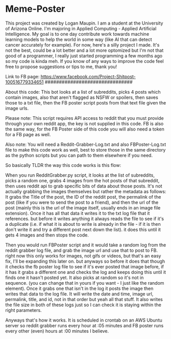# Meme-Poster
This project was created by Logan Maupin. I am a student at the University of Arizona Online. I'm majoring in Applied Computing - Applied Artificial Intelligence. My goal is to one day contribute work towards machine learning models to help the world in some way (like AI that can detect cancer accurately for example). For now, here's a silly project I made. It's not the best, could be a lot better and a lot more optomized but I'm not that good of a programmer, I really just started programming a few months ago so my code is kinda meh. If you know of any ways to improve the code feel free to propose suggestions or tips to me, thank you! 

Link to FB page: 
https://www.facebook.com/Project-Shitpost-100516779334651 
###############################

About this code: This bot looks at a list of subreddits, picks 4 posts which contain images, also that aren't flagged as NSFW or spoilers, then saves those to a txt file, then the FB poster script posts from that text file given the image urls. 

Please note: This script requires API access to reddit that you must provide through your own reddit app, the key is not supplied in this code. FB is also the same way, for the FB Poster side of this code you will also need a token for a FB page as well. 

Also note: You will need a Reddit-Grabber-Log.txt and also FBPoster-Log.txt file to make this code work as well, best to store those in the same directory as the python scripts but you can path to them elsewhere if you need. 

So basically TLDR the way this code works is this flow: 

When you run RedditGrabber.py script, it looks at the list of subreddits, picks a random one, grabs 4 images from the hot posts of that subreddit, then uses reddit api to grab specific bits of data about those posts. It's not actually grabbing the images themselves but rather the metadata as follows: It grabs the Title of the post, the ID of the reddit post, the permalink of the post (like if you were to send the post to a friend), and then the url of the post (mainly this is the url of the image itself, usually ends in an image file extension). Once it has all that data it writes it to the txt log file that it references. but before it writes anything it always reads the file to see if it's a duplicate (i.e. if what it is about to write is already in the file - if it is then don't write it and try a different post next down the list). it does this until it gets 4 images and then stops the code.

Then you would run FBPoster script and it would take a random log from the reddit grabber log file, and grab the image url and use that to post to FB. right now this only works for images, not gifs or videos, but that's an easy fix, I'll be expanding this later on. but anyways so before it does that though it checks the fb poster log file to see if it's ever posted that image before, if it has it grabs a different one and checks the log and keeps doing this until it finds one it hasn't posted yet. It also picks at random so it's not in sequence. (you can change that in yours if you want - I just like the random element). Once it grabs one that isn't in the log it posts the image then writes that data to the log file. It will write the date and time, image url, permalink, title, and id, not in that order but yeah all that stuff. It also writes the file size in both of these logs just so I can check it is staying within the right parameters. 

Anyways that's how it works. It is scheduled in crontab on an AWS Ubuntu server so reddit grabber runs every hour at :05 minutes and FB poster runs every other (even) hours at :00 minutes I believe. 
